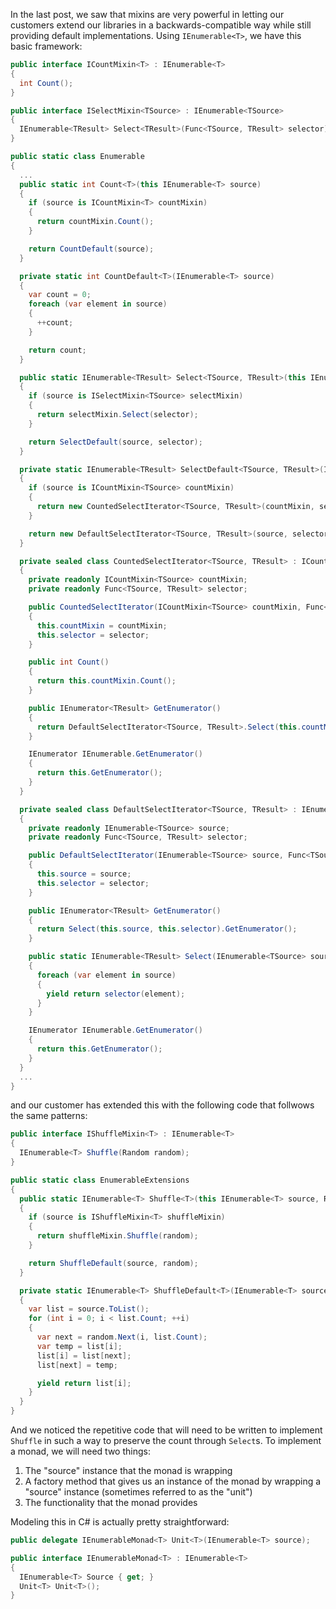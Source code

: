 In the last post, we saw that mixins are very powerful in letting our customers extend our libraries in a backwards-compatible way while still providing default implementations. Using `IEnumerable<T>`, we have this basic framework:
```csharp
public interface ICountMixin<T> : IEnumerable<T>
{
  int Count();
}

public interface ISelectMixin<TSource> : IEnumerable<TSource>
{
  IEnumerable<TResult> Select<TResult>(Func<TSource, TResult> selector);
}

public static class Enumerable
{
  ...
  public static int Count<T>(this IEnumerable<T> source)
  {
    if (source is ICountMixin<T> countMixin)
    {
      return countMixin.Count();
    }

    return CountDefault(source);
  }

  private static int CountDefault<T>(IEnumerable<T> source)
  {
    var count = 0;
    foreach (var element in source)
    {
      ++count;
    }

    return count;
  }

  public static IEnumerable<TResult> Select<TSource, TResult>(this IEnumerable<TSource> source, Func<TSource, TResult> selector)
  {
    if (source is ISelectMixin<TSource> selectMixin)
    {
      return selectMixin.Select(selector);
    }

    return SelectDefault(source, selector);
  }

  private static IEnumerable<TResult> SelectDefault<TSource, TResult>(IEnumerable<TSource> source, Func<TSource, TResult> selector)
  {
    if (source is ICountMixin<TSource> countMixin)
    {
      return new CountedSelectIterator<TSource, TResult>(countMixin, selector);
    }

    return new DefaultSelectIterator<TSource, TResult>(source, selector);
  }

  private sealed class CountedSelectIterator<TSource, TResult> : ICountMixin<TResult>
  {
    private readonly ICountMixin<TSource> countMixin;
    private readonly Func<TSource, TResult> selector;

    public CountedSelectIterator(ICountMixin<TSource> countMixin, Func<TSource, TResult> selector)
    {
      this.countMixin = countMixin;
      this.selector = selector;
    }

    public int Count()
    {
      return this.countMixin.Count();
    }

    public IEnumerator<TResult> GetEnumerator()
    {
      return DefaultSelectIterator<TSource, TResult>.Select(this.countMixin, this.selector).GetEnumerator();
    }

    IEnumerator IEnumerable.GetEnumerator()
    {
      return this.GetEnumerator();
    }
  }

  private sealed class DefaultSelectIterator<TSource, TResult> : IEnumerable<TResult>
  {
    private readonly IEnumerable<TSource> source;
    private readonly Func<TSource, TResult> selector;

    public DefaultSelectIterator(IEnumerable<TSource> source, Func<TSource, TResult> selector)
    {
      this.source = source;
      this.selector = selector;
    }

    public IEnumerator<TResult> GetEnumerator()
    {
      return Select(this.source, this.selector).GetEnumerator();
    }

    public static IEnumerable<TResult> Select(IEnumerable<TSource> source, Func<TSource, TResult> selector)
    {
      foreach (var element in source)
      {
        yield return selector(element);
      }
    }

    IEnumerator IEnumerable.GetEnumerator()
    {
      return this.GetEnumerator();
    }
  }
  ...
}
```

and our customer has extended this with the following code that follwows the same patterns:
```csharp
public interface IShuffleMixin<T> : IEnumerable<T>
{
  IEnumerable<T> Shuffle(Random random);
}

public static class EnumerableExtensions
{
  public static IEnumerable<T> Shuffle<T>(this IEnumerable<T> source, Random random)
  {
    if (source is IShuffleMixin<T> shuffleMixin)
    {
      return shuffleMixin.Shuffle(random);
    }

    return ShuffleDefault(source, random);
  }

  private static IEnumerable<T> ShuffleDefault<T>(IEnumerable<T> source, Random random)
  {
    var list = source.ToList();
    for (int i = 0; i < list.Count; ++i)
    {
      var next = random.Next(i, list.Count);
      var temp = list[i];
      list[i] = list[next];
      list[next] = temp;

      yield return list[i];
    }
  }
}
```

And we noticed the repetitive code that will need to be written to implement `Shuffle` in such a way to preserve the count through `Select`s. To implement a monad, we will need two things:
1. The "source" instance that the monad is wrapping
2. A factory method that gives us an instance of the monad by wrapping a "source" instance (sometimes referred to as the "unit")
3. The functionality that the monad provides

Modeling this in C# is actually pretty straightforward:
```csharp
public delegate IEnumerableMonad<T> Unit<T>(IEnumerable<T> source);

public interface IEnumerableMonad<T> : IEnumerable<T>
{
  IEnumerable<T> Source { get; }
  Unit<T> Unit<T>();
}
```




































